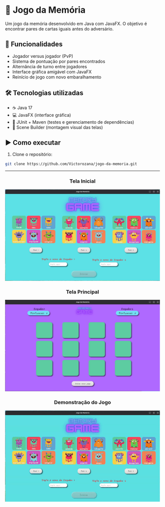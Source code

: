 # 🧠 Jogo da Memória

Um jogo da memória desenvolvido em Java com JavaFX. O objetivo é encontrar pares de cartas iguais antes do adversário.

## 🚀 Funcionalidades

- Jogador versus jogador (PvP)
- Sistema de pontuação por pares encontrados
- Alternância de turno entre jogadores
- Interface gráfica amigável com JavaFX
- Reinício de jogo com novo embaralhamento

## 🛠️ Tecnologias utilizadas

- ☕ Java 17
- 💻 JavaFX (interface gráfica)
- 🧪 JUnit + Maven (testes e gerenciamento de dependências)
- 🎨 Scene Builder (montagem visual das telas)

## ▶️ Como executar

1. Clone o repositório:
```bash
git clone https://github.com/Victorozana/jogo-da-memoria.git
```

---
<h3 align="center">Tela Inicial</h3>
<p align="center">
  <img width="800" src="https://raw.githubusercontent.com/Victorozana/jogo-da-memoria/main/tela-inicial.jpeg" />
</p>

<h3 align="center">Tela Principal</h3>
<p align="center">
  <img width="800" src="https://raw.githubusercontent.com/Victorozana/jogo-da-memoria/main/tela-principal.jpeg" />
</p>

<h3 align="center">Demonstração do Jogo</h3>
<p align="center">
  <img src="https://raw.githubusercontent.com/Victorozana/jogo-da-memoria/main/gif-jogo-memoria.gif" width="800" />
</p>


